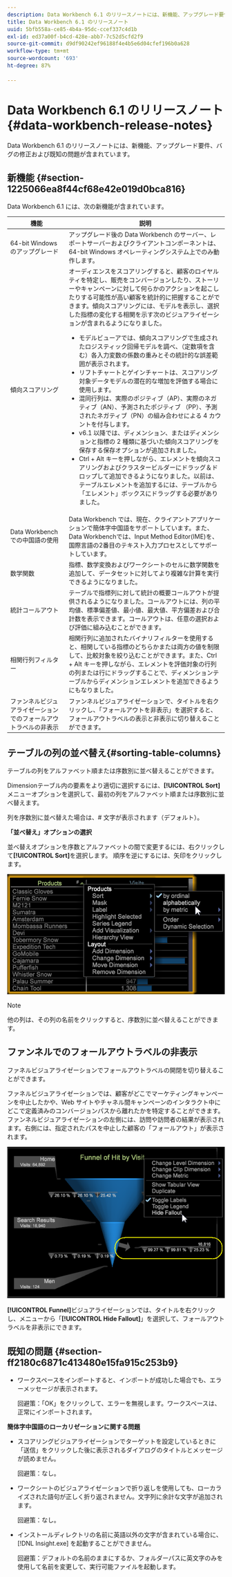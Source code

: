 ```yaml
---
description: Data Workbench 6.1 のリリースノートには、新機能、アップグレード要件、バグの修正および既知の問題が含まれています。
title: Data Workbench 6.1 のリリースノート
uuid: 5bfb558a-ce85-4b4a-95dc-ccef337c4d1b
exl-id: ed37a00f-b4cd-428e-abb7-7c52d5cfd2f9
source-git-commit: d9df90242ef96188f4e4b5e6d04cfef196b0a628
workflow-type: tm+mt
source-wordcount: '693'
ht-degree: 87%

---
```


# Data Workbench 6.1 のリリースノート{#data-workbench-release-notes}

Data Workbench 6.1 のリリースノートには、新機能、アップグレード要件、バグの修正および既知の問題が含まれています。

## 新機能 {#section-1225066ea8f44cf68e42e019d0bca816}

Data Workbench 6.1 には、次の新機能が含まれています。

| 機能 | 説明 |
|--- |--- |
| 64-bit Windows のアップグレード | アップグレード後の Data Workbench のサーバー、レポートサーバーおよびクライアントコンポーネントは、64-bit Windows オペレーティングシステム上でのみ動作します。 |
| 傾向スコアリング | オーディエンスをスコアリングすると、顧客のロイヤルティを特定し、販売をコンバージョンしたり、ストーリーやキャンペーンに対して何らかのアクションを起こしたりする可能性が高い顧客を統計的に把握することができます。傾向スコアリングには、モデルを表示し、選択した指標の変化する相関を示す次のビジュアライゼーションが含まれるようになりました。<ul><li>モデルビューアでは、傾向スコアリングで生成されたロジスティック回帰モデルを調べ、（定数項を含む）各入力変数の係数の重みとその統計的な誤差範囲が表示されます。 </li><li>リフトチャートとゲインチャートは、スコアリング対象データモデルの潜在的な増加を評価する場合に使用します。</li><li>混同行列は、実際のポジティブ（AP）、実際のネガティブ（AN）、予測されたポジティブ （PP）、予測されたネガティブ（PN）の組み合わせによる 4 カウントを付与します。</li> <li>v6.1 以降では、ディメンション、またはディメンションと指標の 2 種類に基づいた傾向スコアリングを保存する保存オプションが追加されました。</li><li>Ctrl + Alt キーを押しながら、エレメントを傾向スコアリングおよびクラスタービルダーにドラッグ＆ドロップして追加できるようになりました。以前は、テーブルエレメントを追加するには、テーブルから「エレメント」ボックスにドラッグする必要がありました。</li></ul> |
| Data Workbench での中国語の使用 | Data Workbench では、現在、クライアントアプリケーションで簡体字中国語をサポートしています。また、Data Workbenchでは、Input Method Editor(IME)を、国際言語の2番目のテキスト入力プロセスとしてサポートしています。 |
| 数学関数 | 指標、数学変換およびワークシートのセルに数学関数を追加して、データセットに対してより複雑な計算を実行できるようになりました。 |
| 統計コールアウト | テーブルで指標列に対して統計の概要コールアウトが提供されるようになりました。コールアウトには、列の平均値、標準偏差値、最小値、最大値、平方偏差および合計数を表示できます。コールアウトは、任意の選択および評価に組み込むことができます。 |
| 相関行列フィルター | 相関行列に追加されたバイナリフィルターを使用すると、相関している指標のどちらかまたは両方の値を制限して、比較対象を絞り込むことができます。また、Ctrl + Alt キーを押しながら、エレメントを評価対象の行列の列または行にドラッグすることで、ディメンションテーブルからディメンションエレメントを追加できるようにもなりました。 |
| ファンネルビジュアライゼーションでのフォールアウトラベルの非表示 | ファンネルビジュアライゼーションで、タイトルを右クリックし、「フォールアウトを非表示」を選択すると、フォールアウトラベルの表示と非表示に切り替えることができます。 |

## テーブルの列の並べ替え{#sorting-table-columns}

テーブルの列をアルファベット順または序数別に並べ替えることができます。

Dimensionテーブル内の要素をより適切に選択するには、**[!UICONTROL Sort]**&#x200B;メニューオプションを選択して、最初の列をアルファベット順または序数別に並べ替えます。

列を序数別に並べ替えた場合は、# 文字が表示されます（デフォルト）。

**「並べ替え」オプションの選択**

並べ替えオプションを序数とアルファベットの間で変更するには、右クリックして&#x200B;**[!UICONTROL Sort]**&#x200B;を選択します。 順序を逆にするには、矢印をクリックします。

![](assets/sort_table_alpha.png)

>[!NOTE]
>
>他の列は、その列の名前をクリックすると、序数別に並べ替えることができます。

## ファンネルでのフォールアウトラベルの非表示

ファネルビジュアライゼーションでフォールアウトラベルの開閉を切り替えることができます。

ファネルビジュアライゼーションでは、顧客がどこでマーケティングキャンペーンを中止したかや、Web サイトやチャネル間キャンペーンのインタラクト中にどこで定義済みのコンバージョンパスから離れたかを特定することができます。ファンネルビジュアライゼーションの左側には、訪問や訪問者の結果が表示されます。右側には、指定されたパスを中止した顧客の「フォールアウト」が表示されます。

![](assets/c_funnel_hide_fallout.png)

**[!UICONTROL Funnel]**&#x200B;ビジュアライゼーションでは、タイトルを右クリックし、メニューから「**[!UICONTROL Hide Fallout]**」を選択して、フォールアウトラベルを非表示にできます。

## 既知の問題 {#section-ff2180c6871c413480e15fa915c253b9}

* ワークスペースをインポートすると、インポートが成功した場合でも、エラーメッセージが表示されます。

   回避策：「OK」をクリックして、エラーを無視します。ワークスペースは、正常にインポートされます。

**簡体字中国語のローカリゼーションに関する問題**

* スコアリングビジュアライゼーションでターゲットを設定しているときに「送信」をクリックした後に表示されるダイアログのタイトルとメッセージが読めません。

   回避策：なし。
* ワークシートのビジュアライゼーションで折り返しを使用しても、ローカライズされた語句が正しく折り返されません。文字列に余計な文字が追加されます。

   回避策：なし。
* インストールディレクトリの名前に英語以外の文字が含まれている場合に、[!DNL Insight.exe] を起動することができません。

   回避策：デフォルトの名前のままにするか、フォルダーパスに英文字のみを使用して名前を変更して、実行可能ファイルを起動します。
